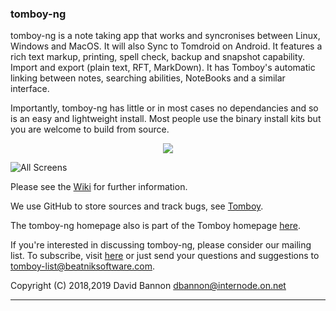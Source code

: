 ### tomboy-ng 

tomboy-ng is a note taking app that works and syncronises between Linux, Windows and MacOS. It will also Sync to Tomdroid on Android. It features a rich text markup, printing, spell check, backup and snapshot capability. Import and export (plain text, RFT, MarkDown). It has Tomboy's automatic linking between notes, searching abilities, NoteBooks and a similar interface. 

Importantly, tomboy-ng has little or in most cases no dependancies and so is an easy and lightweight install. Most people use the binary install kits but you are welcome to build from source.

<p align="center">
  <img src="https://github.com/xypd/tomboy-ng/blob/master/doc/gallery/tomboyNG_hero.png">
</p>

<!-- <span style="text-align:center">![App Icon](https://github.com/xypd/tomboy-ng/blob/master/doc/gallery/tomboyNG_hero.png)</span> -->

![All Screens](https://github.com/xypd/tomboy-ng/blob/master/doc/gallery/tomboy-ng_screens.png)

Please see the [Wiki](https://github.com/tomboy-notes/tomboy-ng/wiki) for further information.

We use GitHub to store sources and track bugs, see [Tomboy](https://github.com/tomboy-notes/tomboy-ng).

The tomboy-ng homepage also is part of the Tomboy homepage [here](https://wiki.gnome.org/Apps/Tomboy).

If you're interested in discussing tomboy-ng, please consider our mailing list.
To subscribe, visit [here](http://lists.beatniksoftware.com/listinfo.cgi/tomboy-list-beatniksoftware.com)
or just send your questions and suggestions to <tomboy-list@beatniksoftware.com>.

Copyright (C) 2018,2019 David Bannon <dbannon@internode.on.net>

---


